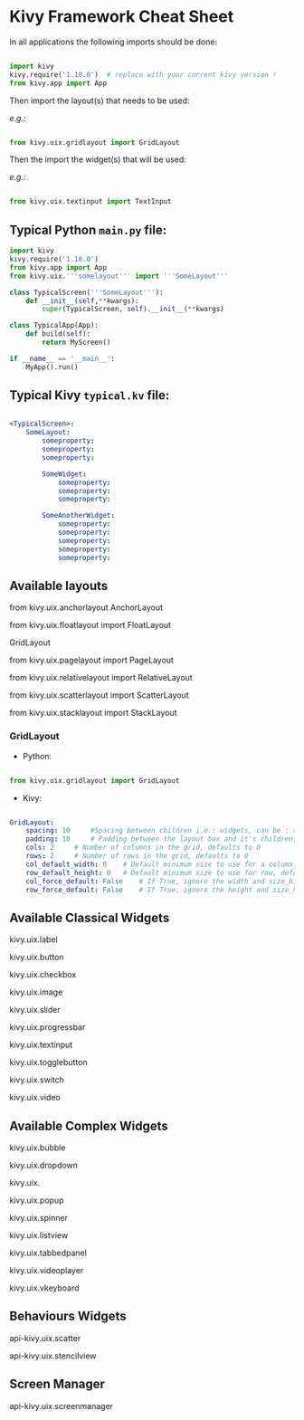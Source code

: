 # Kivy Framework Cheat Sheet

In all applications the following imports should be done:

```python

import kivy
kivy.require('1.10.0')  # replace with your current kivy version !
from kivy.app import App

```

Then import the layout(s) that needs to be used:

*e.g.:*

```python

from kivy.uix.gridlayout import GridLayout

```

Then the import the widget(s) that will be used:

*e.g.:*

```python

from kivy.uix.textinput import TextInput

```

## Typical Python `main.py` file:

```python
import kivy
kivy.require('1.10.0')
from kivy.app import App
from kivy.uix.'''somelayout''' import '''SomeLayout'''

class TypicalScreen('''SomeLayout'''):
    def __init__(self,**kwargs):
        super(TypicalScreen, self).__init__(**kwargs)

class TypicalApp(App):
    def build(self):
        return MyScreen()

if __name__ == '__main__':
    MyApp().run()

```

## Typical Kivy `typical.kv` file:

```yaml

<TypicalScreen>:
    SomeLayout:
        someproperty:
        someproperty:
        someproperty:

        SomeWidget:
            someproperty:
            someproperty:
            someproperty:

        SomeAnotherWidget:
            someproperty:
            someproperty:
            someproperty:
            someproperty:
            someproperty:

```

## Available layouts

from kivy.uix.anchorlayout AnchorLayout

from kivy.uix.floatlayout import FloatLayout

GridLayout

from kivy.uix.pagelayout import PageLayout

from kivy.uix.relativelayout import RelativeLayout

from kivy.uix.scatterlayout import ScatterLayout

from kivy.uix.stacklayout import StackLayout

### GridLayout

* Python:

```python

from kivy.uix.gridlayout import GridLayout

```

* Kivy:

```yaml

GridLayout:
    spacing: 10     #Spacing between children i.e.: widgets, can be : x,y (horizontal spacing, vertical spacing), or can be one argument only, defaults to 0,0 if not added
    padding: 10     # Padding between the layout box and it's children, can be 4 arguments (left,top,right,bottom), or 2(horizontal,vertical), or one only, defaults to 0,0,0,0 if not added
    cols: 2     # Number of columns in the grid, defaults to 0
    rows: 2     # Number of rows in the grid, defaults to 0
    col_default_width: 0    # Default minimum size to use for a column, defaults to 0
    row_default_height: 0   # Default minimum size to use for row, defaults to 0
    col_force_default: False    # If True, ignore the width and size_hint_x of the child and use the default column width, default is False
    row_force_default: False    # If True, ignore the height and size_hint_y of the child and use the default row height, default is False

```

<!--TODO: list every layout-->

## Available Classical Widgets

kivy.uix.label

kivy.uix.button

kivy.uix.checkbox

kivy.uix.image

kivy.uix.slider

kivy.uix.progressbar

kivy.uix.textinput

kivy.uix.togglebutton

kivy.uix.switch

kivy.uix.video

<!--TODO:Add the description of every widget-->

## Available Complex Widgets

kivy.uix.bubble

kivy.uix.dropdown

kivy.uix.

kivy.uix.popup

kivy.uix.spinner

kivy.uix.listview

kivy.uix.tabbedpanel

kivy.uix.videoplayer

kivy.uix.vkeyboard

## Behaviours Widgets

api-kivy.uix.scatter

api-kivy.uix.stencilview

## Screen Manager

api-kivy.uix.screenmanager

